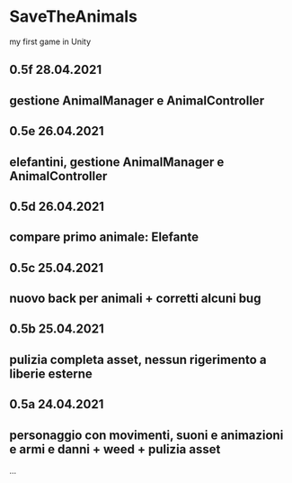 # SaveTheAnimals
my first game in Unity

0.5f 28.04.2021
---------------
gestione AnimalManager e AnimalController
---------------

0.5e 26.04.2021
---------------
elefantini, gestione AnimalManager e AnimalController
---------------

0.5d 26.04.2021
---------------
compare primo animale: Elefante
---------------

0.5c 25.04.2021
---------------
nuovo back per animali + corretti alcuni bug
---------------

0.5b 25.04.2021
---------------
pulizia completa asset, nessun rigerimento a liberie esterne
---------------

0.5a 24.04.2021
---------------
personaggio con movimenti, suoni e animazioni e armi e danni + weed + pulizia asset
---------------
...